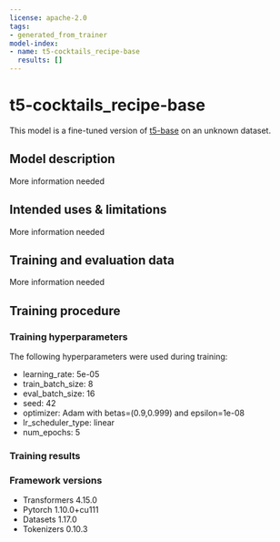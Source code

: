 ```yaml
---
license: apache-2.0
tags:
- generated_from_trainer
model-index:
- name: t5-cocktails_recipe-base
  results: []
---
```


<!-- This model card has been generated automatically according to the information the Trainer had access to. You
should probably proofread and complete it, then remove this comment. -->

# t5-cocktails_recipe-base

This model is a fine-tuned version of [t5-base](https://huggingface.co/t5-base) on an unknown dataset.

## Model description

More information needed

## Intended uses & limitations

More information needed

## Training and evaluation data

More information needed

## Training procedure

### Training hyperparameters

The following hyperparameters were used during training:
- learning_rate: 5e-05
- train_batch_size: 8
- eval_batch_size: 16
- seed: 42
- optimizer: Adam with betas=(0.9,0.999) and epsilon=1e-08
- lr_scheduler_type: linear
- num_epochs: 5

### Training results



### Framework versions

- Transformers 4.15.0
- Pytorch 1.10.0+cu111
- Datasets 1.17.0
- Tokenizers 0.10.3
